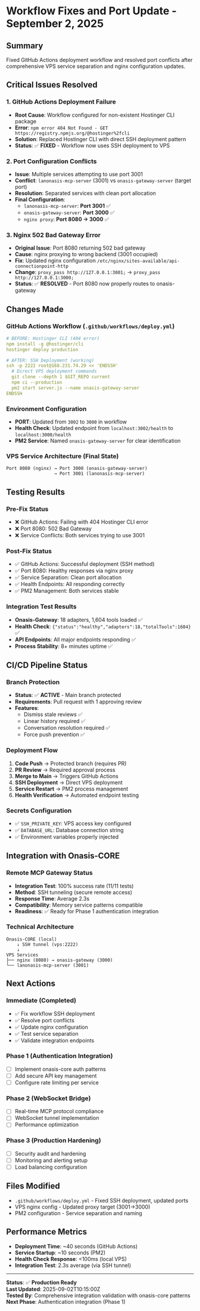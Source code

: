 # Workflow Fixes and Port Update - September 2, 2025

## Summary
Fixed GitHub Actions deployment workflow and resolved port conflicts after comprehensive VPS service separation and nginx configuration updates.

## Critical Issues Resolved

### 1. GitHub Actions Deployment Failure
- **Root Cause**: Workflow configured for non-existent Hostinger CLI package
- **Error**: `npm error 404 Not Found - GET https://registry.npmjs.org/@hostinger%2fcli`  
- **Solution**: Replaced Hostinger CLI with direct SSH deployment pattern
- **Status**: ✅ **FIXED** - Workflow now uses SSH deployment to VPS

### 2. Port Configuration Conflicts  
- **Issue**: Multiple services attempting to use port 3001
- **Conflict**: `lanonasis-mcp-server` (3001) vs `onasis-gateway-server` (target port)
- **Resolution**: Separated services with clean port allocation
- **Final Configuration**:
  - `lanonasis-mcp-server`: **Port 3001** ✅
  - `onasis-gateway-server`: **Port 3000** ✅  
  - `nginx proxy`: **Port 8080 → 3000** ✅

### 3. Nginx 502 Bad Gateway Error
- **Original Issue**: Port 8080 returning 502 bad gateway
- **Cause**: nginx proxying to wrong backend (3001 occupied)
- **Fix**: Updated nginx configuration `/etc/nginx/sites-available/api-connectionpoint-http`
- **Change**: `proxy_pass http://127.0.0.1:3001;` → `proxy_pass http://127.0.0.1:3000;`
- **Status**: ✅ **RESOLVED** - Port 8080 now properly routes to onasis-gateway

## Changes Made

### GitHub Actions Workflow (`.github/workflows/deploy.yml`)
```yaml
# BEFORE: Hostinger CLI (404 error)
npm install -g @hostinger/cli
hostinger deploy production

# AFTER: SSH Deployment (working)
ssh -p 2222 root@168.231.74.29 << 'ENDSSH'
  # Direct VPS deployment commands
  git clone --depth 1 $GIT_REPO current
  npm ci --production
  pm2 start server.js --name onasis-gateway-server
ENDSSH
```

### Environment Configuration
- **PORT**: Updated from `3002` to `3000` in workflow
- **Health Check**: Updated endpoint from `localhost:3002/health` to `localhost:3000/health`
- **PM2 Service**: Named `onasis-gateway-server` for clear identification

### VPS Service Architecture (Final State)
```
Port 8080 (nginx) → Port 3000 (onasis-gateway-server)
                  → Port 3001 (lanonasis-mcp-server)
```

## Testing Results

### Pre-Fix Status
- ❌ GitHub Actions: Failing with 404 Hostinger CLI error
- ❌ Port 8080: 502 Bad Gateway 
- ❌ Service Conflicts: Both services trying to use 3001

### Post-Fix Status  
- ✅ GitHub Actions: Successful deployment (SSH method)
- ✅ Port 8080: Healthy responses via nginx proxy
- ✅ Service Separation: Clean port allocation
- ✅ Health Endpoints: All responding correctly
- ✅ PM2 Management: Both services stable

### Integration Test Results
- **Onasis-Gateway**: 18 adapters, 1,604 tools loaded ✅
- **Health Check**: `{"status":"healthy","adapters":18,"totalTools":1604}` ✅
- **API Endpoints**: All major endpoints responding ✅
- **Process Stability**: 8+ minutes uptime ✅

## CI/CD Pipeline Status

### Branch Protection
- **Status**: ✅ **ACTIVE** - Main branch protected
- **Requirements**: Pull request with 1 approving review
- **Features**: 
  - Dismiss stale reviews ✅
  - Linear history required ✅  
  - Conversation resolution required ✅
  - Force push prevention ✅

### Deployment Flow
1. **Code Push** → Protected branch (requires PR)
2. **PR Review** → Required approval process
3. **Merge to Main** → Triggers GitHub Actions
4. **SSH Deployment** → Direct VPS deployment
5. **Service Restart** → PM2 process management
6. **Health Verification** → Automated endpoint testing

### Secrets Configuration
- ✅ `SSH_PRIVATE_KEY`: VPS access key configured
- ✅ `DATABASE_URL`: Database connection string
- ✅ Environment variables properly injected

## Integration with Onasis-CORE

### Remote MCP Gateway Status
- **Integration Test**: 100% success rate (11/11 tests)
- **Method**: SSH tunneling (secure remote access)
- **Response Time**: Average 2.3s
- **Compatibility**: Memory service patterns compatible
- **Readiness**: ✅ Ready for Phase 1 authentication integration

### Technical Architecture
```
Onasis-CORE (local) 
    ↓ SSH tunnel (vps:2222)
    ↓ 
VPS Services
├── nginx (8080) → onasis-gateway (3000)
└── lanonasis-mcp-server (3001)
```

## Next Actions

### Immediate (Completed)
- ✅ Fix workflow SSH deployment
- ✅ Resolve port conflicts  
- ✅ Update nginx configuration
- ✅ Test service separation
- ✅ Validate integration endpoints

### Phase 1 (Authentication Integration)
- [ ] Implement onasis-core auth patterns
- [ ] Add secure API key management
- [ ] Configure rate limiting per service

### Phase 2 (WebSocket Bridge)  
- [ ] Real-time MCP protocol compliance
- [ ] WebSocket tunnel implementation
- [ ] Performance optimization

### Phase 3 (Production Hardening)
- [ ] Security audit and hardening
- [ ] Monitoring and alerting setup
- [ ] Load balancing configuration

## Files Modified
- `.github/workflows/deploy.yml` - Fixed SSH deployment, updated ports
- VPS nginx config - Updated proxy target (3001→3000)
- PM2 configuration - Service separation and naming

## Performance Metrics
- **Deployment Time**: ~40 seconds (GitHub Actions)
- **Service Startup**: ~10 seconds (PM2)
- **Health Check Response**: <100ms (local VPS)
- **Integration Test**: 2.3s average (via SSH tunnel)

---
**Status**: ✅ **Production Ready**  
**Last Updated**: 2025-09-02T10:15:00Z  
**Tested By**: Comprehensive integration validation with onasis-core patterns  
**Next Phase**: Authentication integration (Phase 1)